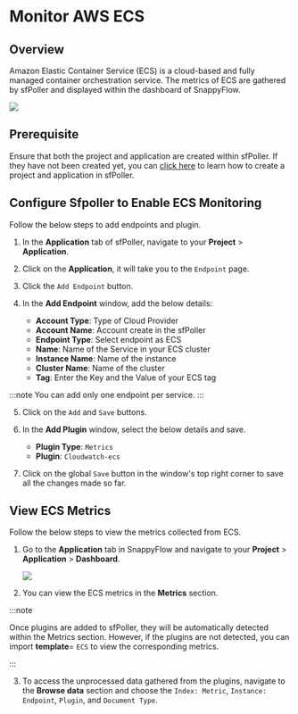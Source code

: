# Monitor AWS ECS

## Overview

Amazon Elastic Container Service (ECS) is a cloud-based and fully managed container orchestration service.  The metrics of ECS are gathered by sfPoller and displayed within the dashboard of SnappyFlow.

<img src="/img/integration/ecs/image_1.png" />



## Prerequisite

Ensure that both the project and application are created within sfPoller. If they have not been created yet, you can [click here](/docs/sidebar-snappyflow-saas/sfPoller/aws_setup#configure-sfpoller) to learn how to create a project and application in sfPoller.



## Configure Sfpoller to Enable ECS Monitoring

Follow the below steps to add endpoints and plugin.

1. In the **Application** tab of sfPoller, navigate to your **Project** > **Application**.

2. Click on the **Application**, it will take you to the `Endpoint` page.

3. Click the `Add Endpoint` button.


4. In the **Add Endpoint** window,  add the below details:

   - **Account Type**: Type of Cloud Provider
   - **Account Name**: Account create in the sfPoller
   - **Endpoint Type**: Select endpoint as ECS
   - **Name**: Name of the Service in your ECS cluster
   - **Instance Name**: Name of the instance
   - **Cluster Name**: Name of the cluster
   - **Tag**: Enter the Key and the Value of your ECS tag <br/>

:::note
You can add only one endpoint per service.
:::

5. Click on the `Add`  and `Save`  buttons.
6. In the **Add Plugin** window, select the below details and save.
   - **Plugin Type**: `Metrics`
   - **Plugin**: `Cloudwatch-ecs`

7. Click on the global `Save` button in the window's top right corner to save all the changes made so far.

## View ECS Metrics

Follow the below steps to view the metrics collected from ECS.

1. Go to the **Application** tab in SnappyFlow and navigate to your **Project** > **Application** > **Dashboard**.

   <img src="/img/integration/ecs/image_2.png" />

2. You can view the ECS metrics in the **Metrics** section.

:::note 

Once plugins are added to sfPoller, they will be automatically detected within the Metrics section. However, if the plugins are not detected, you can import **template**= `ECS` to view the corresponding metrics. 

:::

3. To access the unprocessed data gathered from the plugins, navigate to the **Browse data** section and choose the `Index: Metric`, `Instance: Endpoint`, `Plugin`, and `Document Type`.

 


